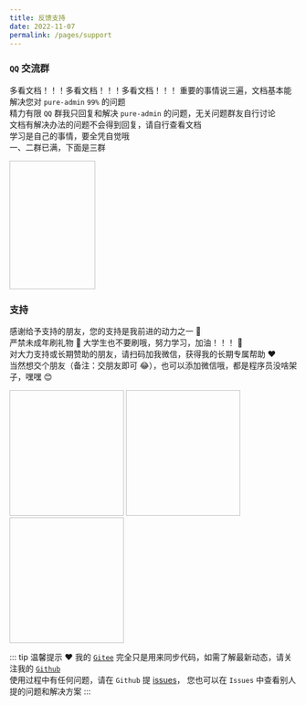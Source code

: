 ```yaml
---
title: 反馈支持
date: 2022-11-07
permalink: /pages/support
---
```


### `QQ` 交流群

多看文档！！！多看文档！！！多看文档！！！ 重要的事情说三遍，文档基本能解决您对 `pure-admin` `99%` 的问题  
精力有限 `QQ` 群我只回复和解决 `pure-admin` 的问题，无关问题群友自行讨论  
文档有解决办法的问题不会得到回复，请自行查看文档  
学习是自己的事情，要全凭自觉哦  
一、二群已满，下面是三群

<img :src="$withBase('/img/support/qq.png')" width="150px" height="225px" />

### 支持

感谢给予支持的朋友，您的支持是我前进的动力之一 🎉  
严禁未成年刷礼物 🎁 大学生也不要刷哦，努力学习，加油！！！ 💪  
对大力支持或长期赞助的朋友，请扫码加我微信，获得我的长期专属帮助 ❤️  
当然想交个朋友（备注：交朋友即可 😂），也可以添加微信哦，都是程序员没啥架子，嘿嘿 😊

<img :src="$withBase('/img/support/addWx.jpg')" width="200px" height="220px" />
<img :src="$withBase('/img/support/wx.jpg')" width="200px" height="220px" style="marginRight:16px" />
<img :src="$withBase('/img/support/ali.jpg')" width="200px" height="220px" />
 
::: tip 温馨提示 ❤️
我的 [`Gitee`](https://gitee.com/yiming_chang) 完全只是用来同步代码，如需了解最新动态，请关注我的 [`Github`](https://github.com/xiaoxian521)   
使用过程中有任何问题，请在 `Github` 提 [issues](https://github.com/pure-admin/vue-pure-admin/issues/new/choose)，
您也可以在 `Issues` 中查看别人提的问题和解决方案
:::
